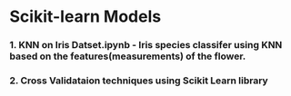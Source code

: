 # Scikit-learn Models

###  1. KNN on Iris Datset.ipynb - Iris species classifer using KNN based on the features(measurements) of the flower.
###  2. Cross Validataion techniques using Scikit Learn library


